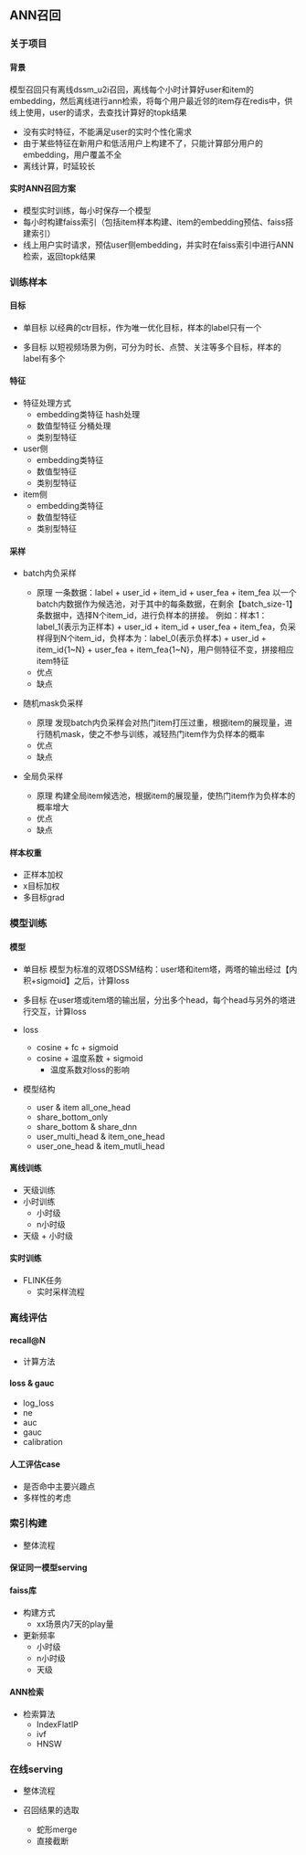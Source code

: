 ## ANN召回

### 关于项目

#### 背景

模型召回只有离线dssm_u2i召回，离线每个小时计算好user和item的embedding，然后离线进行ann检索，将每个用户最近邻的item存在redis中，供线上使用，user的请求，去查找计算好的topk结果

- 没有实时特征，不能满足user的实时个性化需求
- 由于某些特征在新用户和低活用户上构建不了，只能计算部分用户的embedding，用户覆盖不全
- 离线计算，时延较长

#### 实时ANN召回方案

- 模型实时训练，每小时保存一个模型
- 每小时构建faiss索引（包括item样本构建、item的embedding预估、faiss搭建索引）
- 线上用户实时请求，预估user侧embedding，并实时在faiss索引中进行ANN检索，返回topk结果

### 训练样本

#### 目标
- 单目标
以经典的ctr目标，作为唯一优化目标，样本的label只有一个

- 多目标
以短视频场景为例，可分为时长、点赞、关注等多个目标，样本的label有多个

#### 特征
- 特征处理方式
    - embedding类特征
    hash处理
    - 数值型特征
    分桶处理
    - 类别型特征
- user侧
    - embedding类特征
    - 数值型特征
    - 类别型特征
- item侧
    - embedding类特征
    - 数值型特征
    - 类别型特征

#### 采样
- batch内负采样
    - 原理
    一条数据：label + user_id + item_id + user_fea + item_fea
    以一个batch内数据作为候选池，对于其中的每条数据，在剩余【batch_size-1】条数据中，选择N个item_id，进行负样本的拼接。 
    例如：样本1：label_1(表示为正样本) + user_id + item_id + user_fea + item_fea，负采样得到N个item_id，负样本为：label_0(表示负样本) + user_id + item_id{1~N} + user_fea + item_fea{1~N}，用户侧特征不变，拼接相应item特征
    - 优点
    - 缺点

- 随机mask负采样
    - 原理
    发现batch内负采样会对热门item打压过重，根据item的展现量，进行随机mask，使之不参与训练，减轻热门item作为负样本的概率
    - 优点
    - 缺点
- 全局负采样
    - 原理
    构建全局item候选池，根据item的展现量，使热门item作为负样本的概率增大
    - 优点
    - 缺点

#### 样本权重
- 正样本加权
- x目标加权
- 多目标grad

### 模型训练

#### 模型
- 单目标
模型为标准的双塔DSSM结构：user塔和item塔，两塔的输出经过【内积+sigmoid】之后，计算loss

- 多目标
在user塔或item塔的输出层，分出多个head，每个head与另外的塔进行交互，计算loss


- loss
    - cosine + fc + sigmoid
    - cosine + 温度系数 + sigmoid
        - 温度系数对loss的影响
- 模型结构
    - user & item all_one_head
    - share_bottom_only
    - share_bottom & share_dnn
    - user_multi_head & item_one_head
    - user_one_head & item_mutli_head


#### 离线训练
- 天级训练
- 小时训练
    - 小时级
    - n小时级
- 天级 + 小时级

#### 实时训练
- FLINK任务
    - 实时采样流程

### 离线评估

#### recall@N
- 计算方法

#### loss & gauc
- log_loss
- ne
- auc
- gauc
- calibration

#### 人工评估case
- 是否命中主要兴趣点
- 多样性的考虑

### 索引构建
- 整体流程

#### 保证同一模型serving

#### faiss库
- 构建方式
    - xx场景内7天的play量
- 更新频率
    - 小时级
    - n小时级
    - 天级

#### ANN检索
- 检索算法
    - IndexFlatIP
    - ivf
    - HNSW


### 在线serving
- 整体流程

- 召回结果的选取
    - 蛇形merge
    - 直接截断


